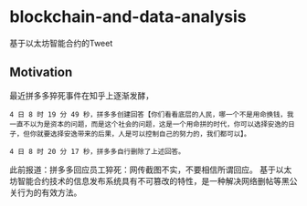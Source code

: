 # blockchain-and-data-analysis
基于以太坊智能合约的Tweet

## Motivation

最近拼多多猝死事件在知乎上逐渐发酵，
```
4 日 8 时 19 分 49 秒，拼多多创建回答【你们看看底层的人民，哪一个不是用命换钱，我一直不以为是资本的问题，而是这个社会的问题，这是一个用命拼的时代，你可以选择安逸的日子，但你就要选择安逸带来的后果，人是可以控制自己的努力的，我们都可以】。

4 日 8 时 20 分 17 秒，拼多多自行删除了上述回答。
```

此前报道：拼多多回应员工猝死：网传截图不实，不要相信所谓回应。 基于以太坊智能合约技术的信息发布系统具有不可篡改的特性，是一种解决网络删帖等黑公关行为的有效方法。
